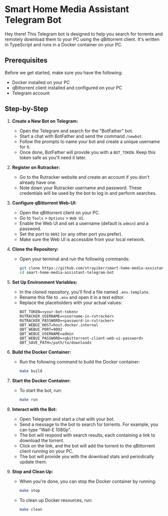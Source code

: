 # Smart Home Media Assistant Telegram Bot

Hey there! This Telegram bot is designed to help you search for torrents and remotely download them to your PC using the qBittorrent client. It's written in TypeScript and runs in a Docker container on your PC.

## Prerequisites

Before we get started, make sure you have the following:

- Docker installed on your PC
- qBittorrent client installed and configured on your PC
- Telegram account

## Step-by-Step

1. **Create a New Bot on Telegram:**

   - Open the Telegram and search for the "BotFather" bot.
   - Start a chat with BotFather and send the command `/newbot`.
   - Follow the prompts to name your bot and create a unique username for it.
   - Once done, BotFather will provide you with a `BOT_TOKEN`. Keep this token safe as you'll need it later.

2. **Register on Rutracker:**

   - Go to the Rutracker website and create an account if you don't already have one.
   - Note down your Rutracker username and password. These credentials will be used by the bot to log in and perform searches.

3. **Configure qBittorrent Web-UI:**

   - Open the qBittorrent client on your PC.
   - Go to `Tools` > `Options` > `Web UI`.
   - Enable the Web UI and set a username (default is `admin`) and a password.
   - Set the port to `9092` (or any other port you prefer).
   - Make sure the Web UI is accessible from your local network.

4. **Clone the Repository:**

   - Open your terminal and run the following commands:
     ```bash
     git clone https://github.com/strayiker/smart-home-media-assistant-telegram-bot.git
     cd smart-home-media-assistant-telegram-bot
     ```

5. **Set Up Environment Variables:**

   - In the cloned repository, you'll find a file named `.env.template`.
   - Rename this file to `.env` and open it in a text editor.
   - Replace the placeholders with your actual values:
     ```plaintext
     BOT_TOKEN=<your-bot-token>
     RUTRACKER_USERNAME=<username-in-rutracker>
     RUTRACKER_PASSWORD=<password-in-rutracker>
     QBT_WEBUI_HOST=host.docker.internal
     QBT_WEBUI_PORT=9092
     QBT_WEBUI_USERNAME=admin
     QBT_WEBUI_PASSWORD=<qbittorrent-client-web-ui-password>
     QBT_SAVE_PATH=/path/to/downloads
     ```

6. **Build the Docker Container:**

   - Run the following command to build the Docker container:
     ```bash
     make build
     ```

7. **Start the Docker Container:**

   - To start the bot, run:
     ```bash
     make run
     ```

8. **Interact with the Bot:**

   - Open Telegram and start a chat with your bot.
   - Send a message to the bot to search for torrents. For example, you can type "Wall-E 1080p".
   - The bot will respond with search results, each containing a link to download the torrent.
   - Click on the link, and the bot will add the torrent to the qBittorrent client running on your PC.
   - The bot will provide you with the download stats and periodically update them.

9. **Stop and Clean Up:**
   - When you're done, you can stop the Docker container by running:
     ```bash
     make stop
     ```
   - To clean up Docker resources, run:
     ```bash
     make clean
     ```

